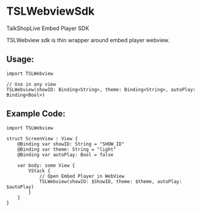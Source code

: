 # TSLWebviewSdk

TalkShopLive Embed Player SDK

TSLWebview sdk is thin wrapper around embed player webview.

## Usage:
```
import TSLWebview

// Use in any view
TSLWebview(showID: Binding<String>, theme: Binding<String>, autoPlay: Binding<Bool>)
```

## Example Code:
```
import TSLWebview

struct ScreenView : View {
    @Binding var showID: String = "SHOW_ID"
    @Binding var theme: String = "light"
    @Binding var autoPlay: Bool = false
    
    var body: some View {
        VStack {
            // Open Embed Player in WebView
            TSLWebview(showID: $ShowID, theme: $theme, autoPlay: $autoPlay)
        }
    }
}
```
